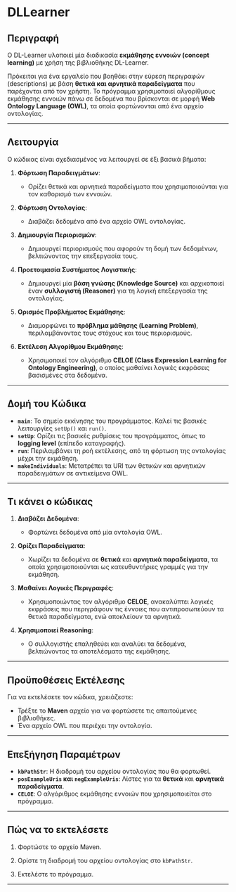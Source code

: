 # DLLearner

## Περιγραφή
Ο DL-Learner υλοποιεί μία διαδικασία **εκμάθησης εννοιών (concept learning)** με χρήση της βιβλιοθήκης DL-Learner.

Πρόκειται για ένα εργαλείο που βοηθάει στην εύρεση περιγραφών (descriptions) με βάση **θετικά και αρνητικά παραδείγματα** που παρέχονται από τον χρήστη. Το πρόγραμμα χρησιμοποιεί αλγορίθμους εκμάθησης εννοιών πάνω σε δεδομένα που βρίσκονται σε μορφή **Web Ontology Language (OWL)**, τα οποία φορτώνονται από ένα αρχείο οντολογίας.

---

## Λειτουργία
Ο κώδικας είναι σχεδιασμένος να λειτουργεί σε έξι βασικά βήματα:

1. **Φόρτωση Παραδειγμάτων**:
    - Ορίζει θετικά και αρνητικά παραδείγματα που χρησιμοποιούνται για τον καθορισμό των εννοιών.

2. **Φόρτωση Οντολογίας**:
    - Διαβάζει δεδομένα από ένα αρχείο OWL οντολογίας.

3. **Δημιουργία Περιορισμών**:
    - Δημιουργεί περιορισμούς που αφορούν τη δομή των δεδομένων, βελτιώνοντας την επεξεργασία τους.

4. **Προετοιμασία Συστήματος Λογιστικής**:
    - Δημιουργεί μία **βάση γνώσης (Knowledge Source)** και αρχικοποιεί έναν **συλλογιστή (Reasoner)** για τη λογική επεξεργασία της οντολογίας.

5. **Ορισμός Προβλήματος Εκμάθησης**:
    - Διαμορφώνει το **πρόβλημα μάθησης (Learning Problem)**, περιλαμβάνοντας τους στόχους και τους περιορισμούς.

6. **Εκτέλεση Αλγορίθμου Εκμάθησης**:
    - Χρησιμοποιεί τον αλγόριθμο **CELOE (Class Expression Learning for Ontology Engineering)**, ο οποίος μαθαίνει λογικές εκφράσεις βασισμένες στα δεδομένα.

---

## Δομή του Κώδικα
- **`main`**: Το σημείο εκκίνησης του προγράμματος. Καλεί τις βασικές λειτουργίες `setUp()` και `run()`.
- **`setUp`**: Ορίζει τις βασικές ρυθμίσεις του προγράμματος, όπως το **logging level** (επίπεδο καταγραφής).
- **`run`**: Περιλαμβάνει τη ροή εκτέλεσης, από τη φόρτωση της οντολογίας μέχρι την εκμάθηση.
- **`makeIndividuals`**: Μετατρέπει τα URI των θετικών και αρνητικών παραδειγμάτων σε αντικείμενα OWL.

---

## Τι κάνει ο κώδικας

1. **Διαβάζει Δεδομένα**:
    - Φορτώνει δεδομένα από μία οντολογία OWL.

2. **Ορίζει Παραδείγματα**:
    - Χωρίζει τα δεδομένα σε **θετικά** και **αρνητικά παραδείγματα**, τα οποία χρησιμοποιούνται ως κατευθυντήριες γραμμές για την εκμάθηση.

3. **Μαθαίνει Λογικές Περιγραφές**:
    - Χρησιμοποιώντας τον αλγόριθμο **CELOE**, ανακαλύπτει λογικές εκφράσεις που περιγράφουν τις έννοιες που αντιπροσωπεύουν τα θετικά παραδείγματα, ενώ αποκλείουν τα αρνητικά.

4. **Χρησιμοποιεί Reasoning**:
    - Ο συλλογιστής επαληθεύει και αναλύει τα δεδομένα, βελτιώνοντας τα αποτελέσματα της εκμάθησης.

---

## Προϋποθέσεις Εκτέλεσης

Για να εκτελέσετε τον κώδικα, χρειάζεστε:
- Τρέξτε το **Maven** αρχείο για να φορτώσετε τις απαιτούμενες βιβλιοθήκες.
- Ένα αρχείο OWL που περιέχει την οντολογία.

---

## Επεξήγηση Παραμέτρων

- **`kbPathStr`**: Η διαδρομή του αρχείου οντολογίας που θα φορτωθεί.
- **`posExampleUris` και `negExampleUris`**: Λίστες για τα **θετικά** και **αρνητικά παραδείγματα**.
- **`CELOE`**: Ο αλγόριθμος εκμάθησης εννοιών που χρησιμοποιείται στο πρόγραμμα.

---

## Πώς να το εκτελέσετε

1. Φορτώστε το αρχείο Maven.

2. Ορίστε τη διαδρομή του αρχείου οντολογίας στο `kbPathStr`.

3. Εκτελέστε το πρόγραμμα.

---
